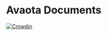 # Avaota Documents

[![Crowdin](https://badges.crowdin.net/docsavaotafun/localized.svg)](https://crowdin.com/project/docsavaotafun)